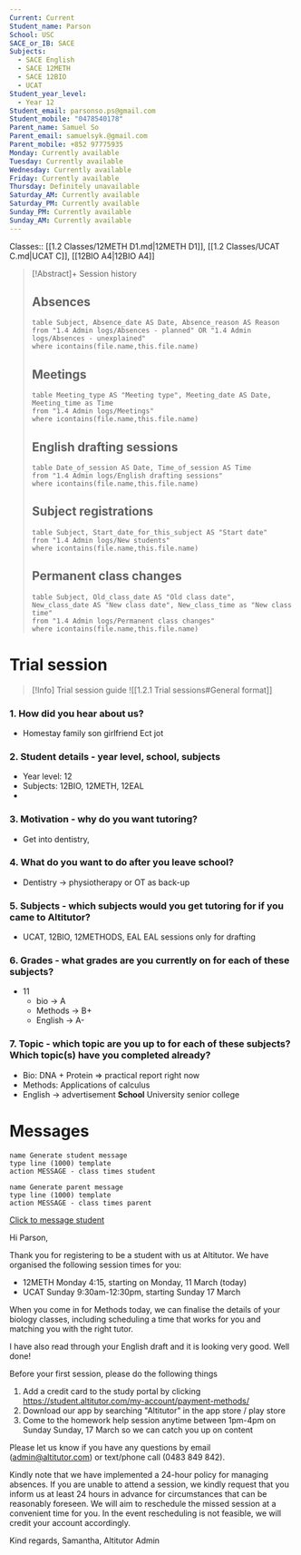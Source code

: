 ```yaml
---
Current: Current
Student_name: Parson
School: USC
SACE_or_IB: SACE
Subjects:
  - SACE English
  - SACE 12METH
  - SACE 12BIO
  - UCAT
Student_year_level:
  - Year 12
Student_email: parsonso.ps@gmail.com
Student_mobile: "0478540178"
Parent_name: Samuel So
Parent_email: samuelsyk.@gmail.com
Parent_mobile: +852 97775935
Monday: Currently available
Tuesday: Currently available
Wednesday: Currently available
Friday: Currently available
Thursday: Definitely unavailable
Saturday_AM: Currently available
Saturday_PM: Currently available
Sunday_PM: Currently available
Sunday_AM: Currently available
---
```

Classes:: [[1.2 Classes/12METH D1.md|12METH D1]], [[1.2 Classes/UCAT C.md|UCAT C]], [[12BIO A4|12BIO A4]]

> [!Abstract]+ Session history
> ## Absences
> ```dataview
> table Subject, Absence_date AS Date, Absence_reason AS Reason
> from "1.4 Admin logs/Absences - planned" OR "1.4 Admin logs/Absences - unexplained"
> where icontains(file.name,this.file.name)
> ```
> 
> ## Meetings
> ```dataview
> table Meeting_type AS "Meeting type", Meeting_date AS Date, Meeting_time as Time
> from "1.4 Admin logs/Meetings" 
> where icontains(file.name,this.file.name)
> ```
> 
> ## English drafting sessions
> ```dataview
> table Date_of_session AS Date, Time_of_session AS Time
> from "1.4 Admin logs/English drafting sessions"
> where icontains(file.name,this.file.name)
> ```
> 
> ## Subject registrations
> ```dataview
> table Subject, Start_date_for_this_subject AS "Start date"
> from "1.4 Admin logs/New students"
> where icontains(file.name,this.file.name)
> ```
> 
> ## Permanent class changes
> ```dataview
> table Subject, Old_class_date AS "Old class date", New_class_date AS "New class date", New_class_time as "New class time"
> from "1.4 Admin logs/Permanent class changes"
> where icontains(file.name,this.file.name)
> 

# Trial session
> [!Info] Trial session guide
![[1.2.1 Trial sessions#General format]]
### 1. How did you hear about us?
- Homestay family son girlfriend Ect jot
### 2. **Student details** - year level, school, subjects
- Year level: 12
- Subjects: 12BIO, 12METH, 12EAL
- 
### 3. **Motivation** - why do you want tutoring?
- Get into dentistry, 
### 4.  What do you want to do after you leave school?
- Dentistry -> physiotherapy or OT as back-up
### 5. **Subjects** - which subjects would you get tutoring for if you came to Altitutor?
- UCAT, 12BIO, 12METHODS, EAL
EAL sessions only for drafting
### 6. **Grades** - what grades are you currently on for each of these subjects?
- 11
	- bio -> A
	- Methods -> B+
	- English -> A-
### 7.  **Topic** - which topic are you up to for each of these subjects? Which topic(s) have you completed already?
- Bio: DNA + Protein => practical report right now
- Methods: Applications of calculus
- English -> advertisement
**School**
 University senior college



# Messages
```button
name Generate student message
type line (1000) template
action MESSAGE - class times student
```
```button
name Generate parent message
type line (1000) template
action MESSAGE - class times parent
```


[Click to message student](sms:0478540178)

Hi Parson, 

Thank you for registering to be a student with us at Altitutor. We have organised the following session times for you:

- 12METH Monday 4:15, starting on Monday, 11 March (today)
- UCAT Sunday 9:30am-12:30pm, starting Sunday 17 March

When you come in for Methods today, we can finalise the details of your biology classes, including scheduling a time that works for you and matching you with the right tutor.

I have also read through your English draft and it is looking very good. Well done!

Before your first session, please do the following things
1. Add a credit card to the study portal by clicking https://student.altitutor.com/my-account/payment-methods/
2. Download our app by searching "Altitutor" in the app store / play store
3. Come to the homework help session anytime between 1pm-4pm on Sunday Sunday, 17 March so we can catch you up on content

Please let us know if you have any questions by email (admin@altitutor.com) or text/phone call (0483 849 842). 

Kindly note that we have implemented a 24-hour policy for managing absences. If you are unable to attend a session, we kindly request that you inform us at least 24 hours in advance for circumstances that can be reasonably foreseen. We will aim to reschedule the missed session at a convenient time for you. In the event rescheduling is not feasible, we will credit your account accordingly.

Kind regards,
Samantha, Altitutor Admin